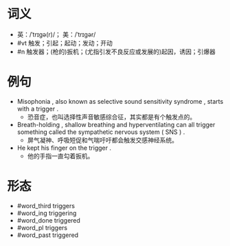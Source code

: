 # 词义
- 英：/ˈtrɪɡə(r)/； 美：/ˈtrɪɡər/
- #vt 触发；引起；起动；发动；开动
- #n 触发器；(枪的)扳机；(尤指引发不良反应或发展的)起因，诱因；引爆器
# 例句
- Misophonia , also known as selective sound sensitivity syndrome , starts with a trigger .
	- 恐音症，也叫选择性声音敏感综合征，其实都是有个触发点的。
- Breath-holding , shallow breathing and hyperventilating can all trigger something called the sympathetic nervous system ( SNS ) .
	- 屏气凝神、呼吸短促和气喘吁吁都会触发交感神经系统。
- He kept his finger on the trigger .
	- 他的手指一直勾着扳机。
# 形态
- #word_third triggers
- #word_ing triggering
- #word_done triggered
- #word_pl triggers
- #word_past triggered
